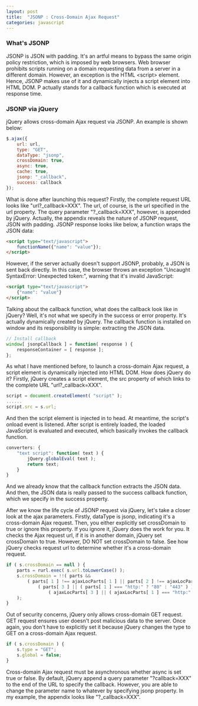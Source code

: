 ```yaml
---
layout: post
title:  "JSONP : Cross-Domain Ajax Request"
categories: javascript
---
```


### What's JSONP

JSONP is JSON with padding. It's an artful means to bypass the same origin policy restriction, which is imposed by web browsers. Web browser prohibits scripts running on a domain requesting data from a server in a different domain. However, an exception is the HTML &lt;script&gt; element. Hence, JSONP makes use of it and dynamically injects a script element into HTML DOM. P actually stands for a callback function which is executed at response time.

### JSONP via jQuery

jQuery allows cross-domain Ajax request via JSONP. An example is shown below:

```javascript
$.ajax({
    url: url,
    type: "GET",
    dataType: "jsonp",
    crossDomain: true,
    async: true,
    cache: true,
    jsonp: "_callback",
    success: callback
});
```

What is done after launching this request? Firstly, the complete request URL looks like "url?_callback=XXX". The url, of course, is the url specified in the url property. The query parameter "?_callback=XXX", however, is appended by jQuery. Actually, the appendix reveals the nature of JSONP request, JSON with padding. JSONP response looks like below, a function wraps the JSON data:

```html
<script type="text/javascript">
    functionName({"name": "value"});
</script>
```

However, if the server actually doesn't support JSONP, probably, a JSON is sent back directly. In this case, the browser throws an exception "Uncaught SyntaxError: Unexpected token:", warning that it's invalid JavaScript:

```html
<script type="text/javascript">
    {"name": "value"}
</script>
```

Talking about the callback function, what does the callback look like in jQuery? Well, it's not what we specify in the success or error property. It's actually dynamically created by jQuery. The callback function is installed on window and its responsibility is simple: extracting the JSON data.

```javascript
// Install callback
window[ jsonpCallback ] = function( response ) {
    responseContainer = [ response ];
};
```

As what I have mentioned before, to launch a cross-domain Ajax request, a script element is dynamically injected into HTML DOM. How does jQuery do it? Firstly, jQuery creates a script element, the src property of which links to the complete URL "url?_callback=XXX".

```javascript
script = document.createElement( "script" );
......
script.src = s.url;
```

And then the script element is injected in to head. At meantime, the script's onload event is listened. After script is entirely loaded, the loaded JavaScript is evaluated and executed, which basically invokes the callback function.

```javascript
converters: {
    "text script": function( text ) {
        jQuery.globalEval( text );
        return text;
    }
}
```

And we already know that the callback function extracts the JSON data. And then, the JSON data is really passed to the success callback function, which we specify in the success property.

After we know the life cycle of JSONP request via jQuery, let's take a closer look at the ajax parameters. Firstly, dataType is jsonp, indicating it's a cross-domain Ajax request. Then, you either explicitly set crossDomain to true or ignore this property. If you ignore it, jQuery does the work for you. It checks the Ajax request url, if it is in another domain, jQuery set crossDomain to true. However, DO NOT set crossDomain to false. See how jQuery checks request url to determine whether it's a cross-domain request.

```javascript
if ( s.crossDomain == null ) {
    parts = rurl.exec( s.url.toLowerCase() );
    s.crossDomain = !!( parts &&
        ( parts[ 1 ] !== ajaxLocParts[ 1 ] || parts[ 2 ] !== ajaxLocParts[ 2 ] ||
            ( parts[ 3 ] || ( parts[ 1 ] === "http:" ? "80" : "443" ) ) !==
                ( ajaxLocParts[ 3 ] || ( ajaxLocParts[ 1 ] === "http:" ? "80" : "443" ) ) )
	);
}
```

Out of security concerns, jQuery only allows cross-domain GET request. GET request ensures user doesn't post malicious data to the server. Once again, you don't have to explicitly set it because jQuery changes the type to GET on a cross-domain Ajax request.

```javascript
if ( s.crossDomain ) {
    s.type = "GET";
    s.global = false;
}
```
Cross-domain Ajax request must be asynchronous whether async is set true or false. By default, jQuery append a query parameter "?callback=XXX" to the end of the URL to specify the callback. However, you are able to change the parameter name to whatever by specifying jsonp property. In my example, the appendix looks like "?_callback=XXX".